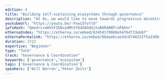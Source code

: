 ```yaml
---
edition: 4
title: "Building self-sustaining ecosystems through governance"
description: "At 0x, we would like to move towards progressive decentralization of network ownership and control. As a first step, we will launch a community-managed developer grant program that is intended to provide funding for public interest projects that advance the community’s collective interest and that drive platform growth. To take this one step further, we are developing a roadmap for transferring control of grant distribution and custody of grant funds to an on-chain decentralized governance system administered by the ZRX token holders themselves. The grant program will provide us with a unique opportunity to observe on-chain governance and community social dynamics when the financial stakes are real and no centralized authorities can interfere with the community's decisions."
youtubeUrl: "https://youtu.be/-Fnwi5Tvtl0"
ipfsHash: "QmedrcveHVsFZGNva4MtVf6dUAGdUitoB6R4NNTroPAXnr"
ethernaIndex: "https://etherna.io/embed/6345d170080a54f6d733eb87"
ethernaPermalink: "https://etherna.io/embed/0bdae6cee3dc6748155f5a330bf15aa29fdeea61642af9cdd305a2bc5223fbb1"
duration: 1722
expertise: "Beginner"
type: "Talk"
track: "Governance & Coordination"
keywords: ['governance','ecosystem']
tags: ['Governance & Coordination']
speakers: ['Will Warren','Peter Zeitz']
---
```

